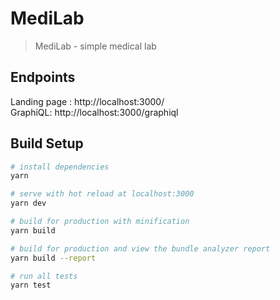 # MediLab

> MediLab - simple medical lab 


## Endpoints

Landing page : http://localhost:3000/<br>
GraphiQL: http://localhost:3000/graphiql

## Build Setup

``` bash
# install dependencies
yarn

# serve with hot reload at localhost:3000
yarn dev

# build for production with minification
yarn build

# build for production and view the bundle analyzer report
yarn build --report

# run all tests
yarn test
